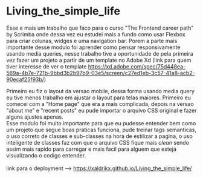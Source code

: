 # Living_the_simple_life

Esse e mais um trabalho que faco para o curso "The Frontend career path" by Scrimba onde dessa vez eu estudei mais a fundo como usar Flexbox para criar colunas, widges e uma navigation bar.
Porem a parte mais importante desse modulo foi aprender como pensar responsivamente usando media queries, nesse trabalho tive a oportunidade de pela primeira vez fazer um projeto a partir de um template no Adobe Xd (link para quem tiver interesse de ver o template https://xd.adobe.com/spec/75d448ea-569a-4b7e-721b-9bbd3b2b97b9-03e5/screen/c27ed1eb-3c57-41a8-acb2-90ecaf25f93b/) <br>

Primeiro eu fiz o layout da versao mobile, dessa forma usando media query eu tive menos trabalho em ajustar o layout para telas maiores. 
Primeiro eu comecei com a "Home page" que era a mais complicada, depois na versao "about me" e "recent posts" eu pude importar o arquivo CSS original e fazer alguns ajustes apenas. <br>
Esse modulo foi muito importante para que eu pudesse entender bem como um projeto que segue boas praticas funciona, pude treinar tags semanticas, o uso correto de classes e sub-classes na hora de estilizar a pagina, o uso inteligente de classes faz com que o arquivo CSS fique mais <i>clean</i> sendo assim mais rapido para carregar e mais facil para alguem que esteja visualizando o codigo entender. <br>
<br>
link para o deployment --> https://xaldrikx.github.io/Living_the_simple_life/

